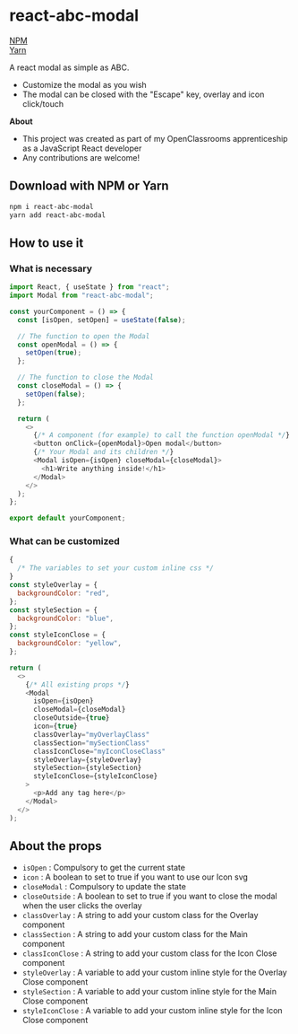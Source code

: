 # react-abc-modal

[NPM](https://www.npmjs.com/package/react-abc-modal)  
[Yarn](https://yarnpkg.com/package/react-abc-modal)

A react modal as simple as ABC.

- Customize the modal as you wish
- The modal can be closed with the "Escape" key, overlay and icon click/touch

**About**

- This project was created as part of my OpenClassrooms apprenticeship as a JavaScript React developer
- Any contributions are welcome!

## Download with NPM or Yarn

```bash
npm i react-abc-modal
yarn add react-abc-modal
```

## How to use it

### What is necessary

```js
import React, { useState } from "react";
import Modal from "react-abc-modal";

const yourComponent = () => {
  const [isOpen, setOpen] = useState(false);

  // The function to open the Modal
  const openModal = () => {
    setOpen(true);
  };

  // The function to close the Modal
  const closeModal = () => {
    setOpen(false);
  };

  return (
    <>
      {/* A component (for example) to call the function openModal */}
      <button onClick={openModal}>Open modal</button>
      {/* Your Modal and its children */}
      <Modal isOpen={isOpen} closeModal={closeModal}>
        <h1>Write anything inside!</h1>
      </Modal>
    </>
  );
};

export default yourComponent;
```

### What can be customized

```js
{
  /* The variables to set your custom inline css */
}
const styleOverlay = {
  backgroundColor: "red",
};
const styleSection = {
  backgroundColor: "blue",
};
const styleIconClose = {
  backgroundColor: "yellow",
};

return (
  <>
    {/* All existing props */}
    <Modal
      isOpen={isOpen}
      closeModal={closeModal}
      closeOutside={true}
      icon={true}
      classOverlay="myOverlayClass"
      classSection="mySectionClass"
      classIconClose="myIconCloseClass"
      styleOverlay={styleOverlay}
      styleSection={styleSection}
      styleIconClose={styleIconClose}
    >
      <p>Add any tag here</p>
    </Modal>
  </>
);
```

## About the props

- `isOpen` : Compulsory to get the current state
- `icon` : A boolean to set to true if you want to use our Icon svg
- `closeModal` : Compulsory to update the state
- `closeOutside` : A boolean to set to true if you want to close the modal when the user clicks the overlay
- `classOverlay` : A string to add your custom class for the Overlay component
- `classSection` : A string to add your custom class for the Main component
- `classIconClose` : A string to add your custom class for the Icon Close component
- `styleOverlay` : A variable to add your custom inline style for the Overlay Close component
- `styleSection` : A variable to add your custom inline style for the Main Close component
- `styleIconClose` : A variable to add your custom inline style for the Icon Close component
